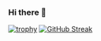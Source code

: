### Hi there 👋
[![trophy](https://github-profile-trophy.vercel.app/?username=SkorEgor)](https://github.com/ryo-ma/github-profile-trophy)
[![GitHub Streak](https://github-readme-streak-stats.herokuapp.com/?user=SkorEgor)](https://git.io/streak-stats)
<!--
**SkorEgor/SkorEgor** is a ✨ _special_ ✨ repository because its `README.md` (this file) appears on your GitHub profile.

Here are some ideas to get you started:

- 🔭 I’m currently working on ...
- 🌱 I’m currently learning ...
- 👯 I’m looking to collaborate on ...
- 🤔 I’m looking for help with ...
- 💬 Ask me about ...
- 📫 How to reach me: ...
- 😄 Pronouns: ...
- ⚡ Fun fact: ...
-->

